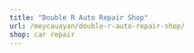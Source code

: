 ```yaml
---
title: "Double R Auto Repair Shop"
url: /meycauayan/double-r-auto-repair-shop/
shop: car repair
---
```

